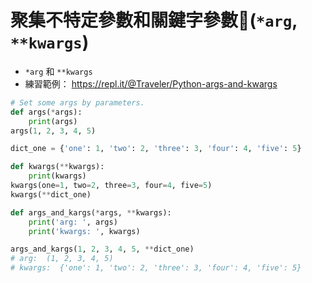 # 聚集不特定參數和關鍵字參數(`*arg`, `**kwargs`)
* `*arg` 和 `**kwargs`
* 練習範例： https://repl.it/@Traveler/Python-args-and-kwargs

```python
# Set some args by parameters.
def args(*args):
    print(args)
args(1, 2, 3, 4, 5)

dict_one = {'one': 1, 'two': 2, 'three': 3, 'four': 4, 'five': 5}

def kwargs(**kwargs):
    print(kwargs)
kwargs(one=1, two=2, three=3, four=4, five=5)
kwargs(**dict_one)

def args_and_kargs(*args, **kwargs):
    print('arg: ', args)
    print('kwargs: ', kwargs)

args_and_kargs(1, 2, 3, 4, 5, **dict_one)
# arg:  (1, 2, 3, 4, 5)
# kwargs:  {'one': 1, 'two': 2, 'three': 3, 'four': 4, 'five': 5}
```